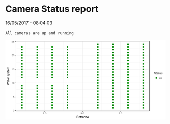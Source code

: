 Camera Status report
================
16/05/2017 - 08:04:03

    All cameras are up and running

![](camreport_files/figure-markdown_github/unnamed-chunk-2-1.png)
